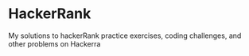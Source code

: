 # HackerRank
My solutions to hackerRank practice exercises, coding challenges, and other problems on Hackerra

